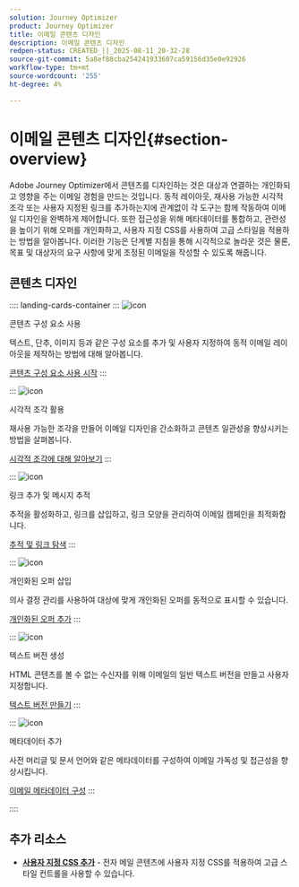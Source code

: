 ```yaml
---
solution: Journey Optimizer
product: Journey Optimizer
title: 이메일 콘텐츠 디자인
description: 이메일 콘텐츠 디자인
redpen-status: CREATED_||_2025-08-11_20-32-28
source-git-commit: 5a8ef88cba254241933607ca59156d35e0e92926
workflow-type: tm+mt
source-wordcount: '255'
ht-degree: 4%

---
```



# 이메일 콘텐츠 디자인{#section-overview}

Adobe Journey Optimizer에서 콘텐츠를 디자인하는 것은 대상과 연결하는 개인화되고 영향을 주는 이메일 경험을 만드는 것입니다. 동적 레이아웃, 재사용 가능한 시각적 조각 또는 사용자 지정된 링크를 추가하는지에 관계없이 각 도구는 함께 작동하여 이메일 디자인을 완벽하게 제어합니다. 또한 접근성을 위해 메타데이터를 통합하고, 관련성을 높이기 위해 오퍼를 개인화하고, 사용자 지정 CSS를 사용하여 고급 스타일을 적용하는 방법을 알아봅니다. 이러한 기능은 단계별 지침을 통해 시각적으로 놀라운 것은 물론, 목표 및 대상자의 요구 사항에 맞게 조정된 이메일을 작성할 수 있도록 해줍니다.

## 콘텐츠 디자인

:::: landing-cards-container
:::
![icon](https://cdn.experienceleague.adobe.com/icons/puzzle-piece.svg?lang=ko)

콘텐츠 구성 요소 사용

텍스트, 단추, 이미지 등과 같은 구성 요소를 추가 및 사용자 지정하여 동적 이메일 레이아웃을 제작하는 방법에 대해 알아봅니다.

[콘텐츠 구성 요소 사용 시작](../using/email/content-components.md)
:::

:::
![icon](https://cdn.experienceleague.adobe.com/icons/layer-group.svg?lang=ko)

시각적 조각 활용

재사용 가능한 조각을 만들어 이메일 디자인을 간소화하고 콘텐츠 일관성을 향상시키는 방법을 살펴봅니다.

[시각적 조각에 대해 알아보기](../using/email/use-visual-fragments.md)
:::

:::
![icon](https://cdn.experienceleague.adobe.com/icons/chart-line.svg?lang=ko)

링크 추가 및 메시지 추적

추적을 활성화하고, 링크를 삽입하고, 링크 모양을 관리하여 이메일 캠페인을 최적화합니다.

[추적 및 링크 탐색](../using/email/message-tracking.md)
:::

:::
![icon](https://cdn.experienceleague.adobe.com/icons/bullseye.svg?lang=ko)

개인화된 오퍼 삽입

의사 결정 관리를 사용하여 대상에 맞게 개인화된 오퍼를 동적으로 표시할 수 있습니다.

[개인화된 오퍼 추가](../using/email/add-offers-email.md)
:::

:::
![icon](https://cdn.experienceleague.adobe.com/icons/file-alt.svg?lang=ko)

텍스트 버전 생성

HTML 콘텐츠를 볼 수 없는 수신자를 위해 이메일의 일반 텍스트 버전을 만들고 사용자 지정합니다.

[텍스트 버전 만들기](../using/email/text-version-email.md)
:::

:::
![icon](https://cdn.experienceleague.adobe.com/icons/gear.svg?lang=ko)

메타데이터 추가

사전 머리글 및 문서 언어와 같은 메타데이터를 구성하여 이메일 가독성 및 접근성을 향상시킵니다.

[이메일 메타데이터 구성](../using/email/email-metadata.md)
:::

::::


## 추가 리소스

- **[사용자 지정 CSS 추가](../using/email/custom-css.md)** - 전자 메일 콘텐츠에 사용자 지정 CSS를 적용하여 고급 스타일 컨트롤을 사용할 수 있습니다.

